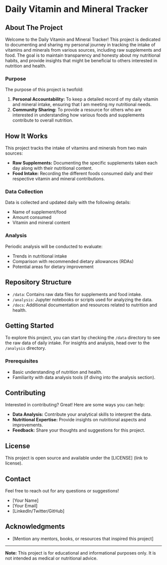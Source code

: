 # Daily Vitamin and Mineral Tracker

## About The Project

Welcome to the Daily Vitamin and Mineral Tracker! This project is dedicated to documenting and sharing my personal journey in tracking the intake of vitamins and minerals from various sources, including raw supplements and food. The goal is to maintain transparency and honesty about my nutritional habits, and provide insights that might be beneficial to others interested in nutrition and health.

### Purpose

The purpose of this project is twofold:

1. **Personal Accountability:** To keep a detailed record of my daily vitamin and mineral intake, ensuring that I am meeting my nutritional needs.
2. **Community Sharing:** To provide a resource for others who are interested in understanding how various foods and supplements contribute to overall nutrition.

## How It Works

This project tracks the intake of vitamins and minerals from two main sources:

- **Raw Supplements:** Documenting the specific supplements taken each day along with their nutritional content.
- **Food Intake:** Recording the different foods consumed daily and their respective vitamin and mineral contributions.

### Data Collection

Data is collected and updated daily with the following details:

- Name of supplement/food
- Amount consumed
- Vitamin and mineral content

### Analysis

Periodic analysis will be conducted to evaluate:

- Trends in nutritional intake
- Comparison with recommended dietary allowances (RDAs)
- Potential areas for dietary improvement

## Repository Structure

- `/data`: Contains raw data files for supplements and food intake.
- `/analysis`: Jupyter notebooks or scripts used for analyzing the data.
- `/docs`: Additional documentation and resources related to nutrition and health.

## Getting Started

To explore this project, you can start by checking the `/data` directory to see the raw data of daily intake. For insights and analysis, head over to the `/analysis` directory.

### Prerequisites

- Basic understanding of nutrition and health.
- Familiarity with data analysis tools (if diving into the analysis section).

## Contributing

Interested in contributing? Great! Here are some ways you can help:

- **Data Analysis:** Contribute your analytical skills to interpret the data.
- **Nutritional Expertise:** Provide insights on nutritional aspects and improvements.
- **Feedback:** Share your thoughts and suggestions for this project.

## License

This project is open source and available under the [LICENSE] (link to license).

## Contact

Feel free to reach out for any questions or suggestions!

- [Your Name]
- [Your Email]
- [LinkedIn/Twitter/GitHub]

## Acknowledgments

- [Mention any mentors, books, or resources that inspired this project]

---

**Note:** This project is for educational and informational purposes only. It is not intended as medical or nutritional advice.

